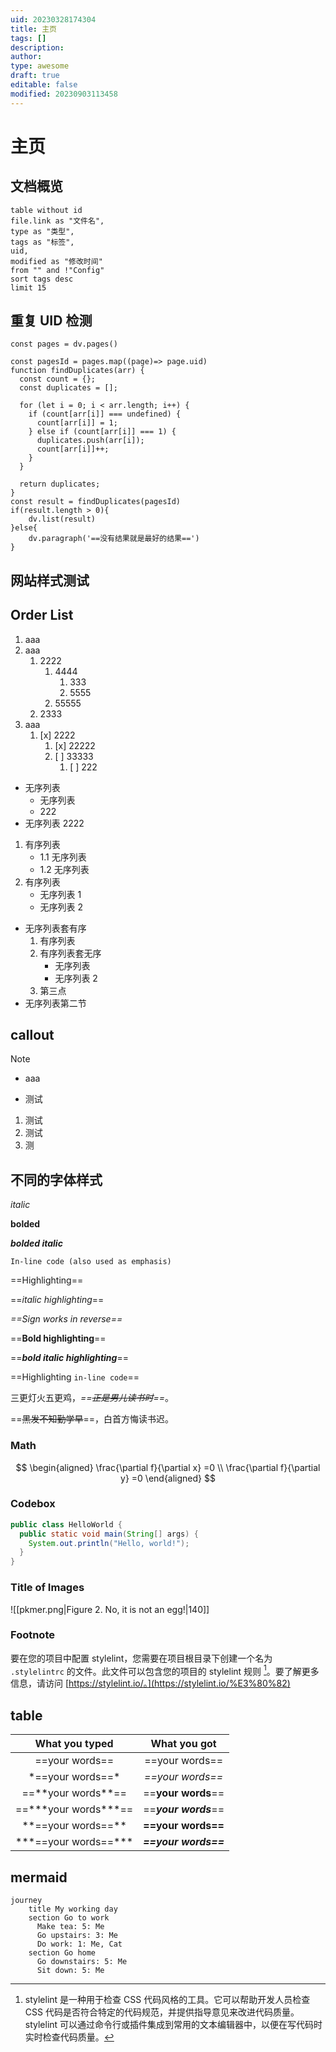 ```yaml
---
uid: 20230328174304
title: 主页
tags: []
description: 
author: 
type: awesome
draft: true
editable: false
modified: 20230903113458
---
```


# 主页

## 文档概览

```dataview
table without id 
file.link as "文件名",
type as "类型",
tags as "标签",
uid,
modified as "修改时间"
from "" and !"Config"
sort tags desc
limit 15
```

## 重复 UID 检测

```dataviewjs
const pages = dv.pages()

const pagesId = pages.map((page)=> page.uid)
function findDuplicates(arr) {
  const count = {};
  const duplicates = [];

  for (let i = 0; i < arr.length; i++) {
    if (count[arr[i]] === undefined) {
      count[arr[i]] = 1;
    } else if (count[arr[i]] === 1) {
      duplicates.push(arr[i]);
      count[arr[i]]++;
    }
  }

  return duplicates;
}
const result = findDuplicates(pagesId)
if(result.length > 0){
	dv.list(result)
}else{
	dv.paragraph('==没有结果就是最好的结果==')
}

```

## 网站样式测试

## Order List

1. aaa
2. aaa
	1. 2222
		1. 4444
			1. 333
			2. 5555
		2. 55555
	2. 2333
3. aaa
   1. [x] 2222
      1. [x] 22222
      2. [ ] 33333
         1. [ ] 222

- 无序列表
	- 无序列表
	- 222
- 无序列表 2222



1. 有序列表
	- 1.1 无序列表
	- 1.2 无序列表
2. 有序列表
	- 无序列表 1
	- 无序列表 2
- 无序列表套有序
	1. 有序列表
	2. 有序列表套无序
		- 无序列表
		- 无序列表 2
	3. 第三点
- 无序列表第二节

## callout

> [!note]
> - aaa
>
> - 测试
>
> 1. 测试
> 	1. 测试
> 	2. 测

## 不同的字体样式

*italic*

**bolded**

***bolded italic***

`In-line code (also used as emphasis)`

==Highlighting==

==*italic highlighting*==

*==Sign works in reverse==*

==**Bold highlighting**==

==***bold italic highlighting***==

==Highlighting `in-line code`==

三更灯火五更鸡，*==~~正是男儿读书时~~==*。

==~~黑发不知勤学早~~==，白首方悔读书迟。

### Math

$$
\begin{aligned}
\frac{\partial f}{\partial x} =0 \\
\frac{\partial f}{\partial y} =0
\end{aligned}
$$

### Codebox

```java TI:"测试"
public class HelloWorld {
  public static void main(String[] args) {
    System.out.println("Hello, world!");
  }
}
```

### Title of Images

![[pkmer.png|Figure 2. No, it is not an egg!|140]]



### Footnote

要在您的项目中配置 stylelint，您需要在项目根目录下创建一个名为 `.stylelintrc` 的文件。此文件可以包含您的项目的 stylelint 规则 [^1]。要了解更多信息，请访问 [https://stylelint.io/。](https://stylelint.io/%E3%80%82)

## table

|         What you typed         |     What you got     |
|:------------------------------:|:--------------------:|
|       \=\=your words\=\=       |    ==your words==    |
|     \*\=\=your words\=\=\*     |   *==your words==*   |
|   \=\=\*\*your words\*\*\=\=   |  ==**your words**==  |
| \=\=\*\*\*your words\*\*\*\=\= | ==***your words***== |
|   \*\*\=\=your words\=\=\*\*   |  **==your words==**  |
| \*\*\*\=\=your words\=\=\*\*\* | ***==your words==*** |

## mermaid

```mermaid
journey
    title My working day
    section Go to work
      Make tea: 5: Me
      Go upstairs: 3: Me
      Do work: 1: Me, Cat
    section Go home
      Go downstairs: 5: Me
      Sit down: 5: Me
```

[^1]: stylelint 是一种用于检查 CSS 代码风格的工具。它可以帮助开发人员检查 CSS 代码是否符合特定的代码规范，并提供指导意见来改进代码质量。stylelint 可以通过命令行或插件集成到常用的文本编辑器中，以便在写代码时实时检查代码质量。